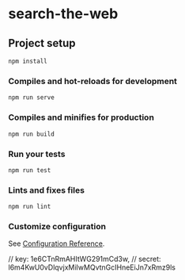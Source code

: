# search-the-web

## Project setup
```
npm install
```

### Compiles and hot-reloads for development
```
npm run serve
```

### Compiles and minifies for production
```
npm run build
```

### Run your tests
```
npm run test
```

### Lints and fixes files
```
npm run lint
```

### Customize configuration
See [Configuration Reference](https://cli.vuejs.org/config/).

// key: 1e6CTnRmAHItWG291mCd3w,
// secret: l6m4KwU0vDlqvjxMiIwMQvtnGcIHneEiJn7xRmz9ls
